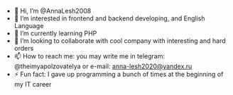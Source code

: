 - 👋 Hi, I’m @AnnaLesh2008
- 👀 I’m interested in frontend and backend developing, and English Language
- 🌱 I’m currently learning PHP
- 💞️ I’m looking to collaborate with cool company with interesting and hard orders
- 📫 How to reach me: you may write me in telegram: @theimyapolzovatelya or e-mail: anna-lesh2020@yandex.ru
- ⚡ Fun fact: I gave up programming a bunch of times at the beginning of my IT career

<!---
AnnaLesh2008/AnnaLesh2008 is a ✨ special ✨ repository because its `README.md` (this file) appears on your GitHub profile.
You can click the Preview link to take a look at your changes.
--->
